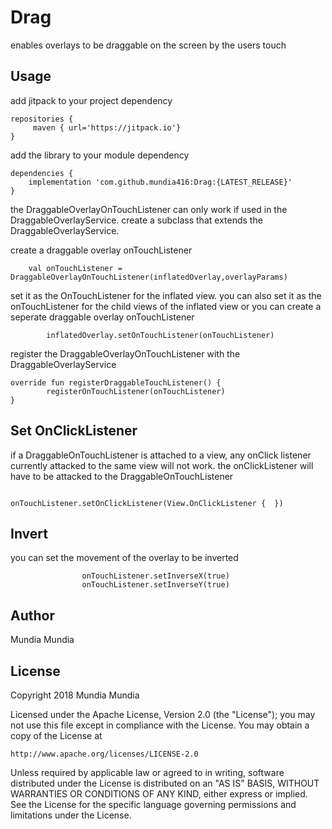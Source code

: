 # Drag
enables overlays to be draggable on the screen by the users touch

## Usage

add jitpack to your project dependency
```
repositories {
     maven { url='https://jitpack.io'}
}    
```

add the library to your module dependency
```
dependencies {
    implementation 'com.github.mundia416:Drag:{LATEST_RELEASE}'
}
```


the DraggableOverlayOnTouchListener can only work if used in the DraggableOverlayService. create a subclass that
extends the DraggableOverlayService.

create a draggable overlay onTouchListener
```
    val onTouchListener = DraggableOverlayOnTouchListener(inflatedOverlay,overlayParams)
```
set it as the OnTouchListener for the inflated view. you can also set it as the onTouchListener for the child views of the inflated 
view or you can create a seperate draggable overlay onTouchListener
```
        inflatedOverlay.setOnTouchListener(onTouchListener)
```

register the DraggableOverlayOnTouchListener with the DraggableOverlayService
```
override fun registerDraggableTouchListener() {
        registerOnTouchListener(onTouchListener)
}
```
    
## Set OnClickListener

if a DraggableOnTouchListener is attached to a view, any onClick listener currently attacked to the same view will not work.
the onClickListener will have to be attacked to the DraggableOnTouchListener
```
                onTouchListener.setOnClickListener(View.OnClickListener {  })
```

## Invert
you can set the movement of the overlay to be inverted
```
                onTouchListener.setInverseX(true)
                onTouchListener.setInverseY(true)
```

## Author

Mundia Mundia 



## License

Copyright 2018 Mundia Mundia

Licensed under the Apache License, Version 2.0 (the "License");
you may not use this file except in compliance with the License.
You may obtain a copy of the License at

    http://www.apache.org/licenses/LICENSE-2.0

Unless required by applicable law or agreed to in writing, software
distributed under the License is distributed on an "AS IS" BASIS,
WITHOUT WARRANTIES OR CONDITIONS OF ANY KIND, either express or implied.
See the License for the specific language governing permissions and
limitations under the License.

